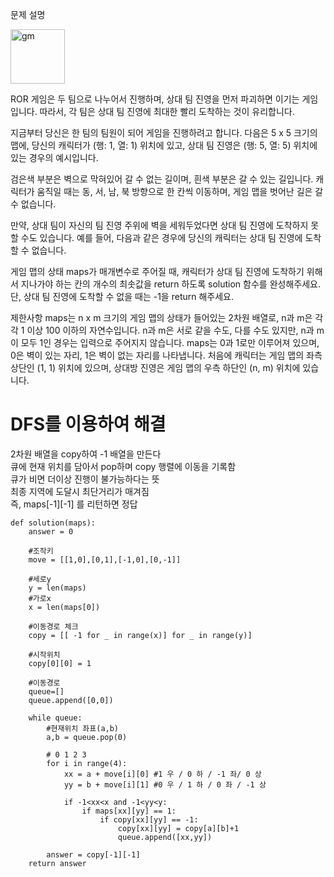 문제 설명

<img width="87" alt="gm" src="https://user-images.githubusercontent.com/88410343/148697998-541ab0bc-1575-47d3-8731-f7f0ded71fb7.png">


ROR 게임은 두 팀으로 나누어서 진행하며, 상대 팀 진영을 먼저 파괴하면 이기는 게임입니다. 따라서, 각 팀은 상대 팀 진영에 최대한 빨리 도착하는 것이 유리합니다.

지금부터 당신은 한 팀의 팀원이 되어 게임을 진행하려고 합니다. 다음은 5 x 5 크기의 맵에, 당신의 캐릭터가 (행: 1, 열: 1) 위치에 있고, 상대 팀 진영은 (행: 5, 열: 5) 위치에 있는 경우의 예시입니다.

검은색 부분은 벽으로 막혀있어 갈 수 없는 길이며, 흰색 부분은 갈 수 있는 길입니다. 캐릭터가 움직일 때는 동, 서, 남, 북 방향으로 한 칸씩 이동하며, 게임 맵을 벗어난 길은 갈 수 없습니다.

만약, 상대 팀이 자신의 팀 진영 주위에 벽을 세워두었다면 상대 팀 진영에 도착하지 못할 수도 있습니다. 예를 들어, 다음과 같은 경우에 당신의 캐릭터는 상대 팀 진영에 도착할 수 없습니다.

게임 맵의 상태 maps가 매개변수로 주어질 때, 캐릭터가 상대 팀 진영에 도착하기 위해서 지나가야 하는 칸의 개수의 최솟값을 return 하도록 solution 함수를 완성해주세요. 단, 상대 팀 진영에 도착할 수 없을 때는 -1을 return 해주세요.

제한사항
maps는 n x m 크기의 게임 맵의 상태가 들어있는 2차원 배열로, n과 m은 각각 1 이상 100 이하의 자연수입니다.
n과 m은 서로 같을 수도, 다를 수도 있지만, n과 m이 모두 1인 경우는 입력으로 주어지지 않습니다.
maps는 0과 1로만 이루어져 있으며, 0은 벽이 있는 자리, 1은 벽이 없는 자리를 나타냅니다.
처음에 캐릭터는 게임 맵의 좌측 상단인 (1, 1) 위치에 있으며, 상대방 진영은 게임 맵의 우측 하단인 (n, m) 위치에 있습니다.


# DFS를 이용하여 해결

2차원 배열을 copy하여 -1 배열을 만든다<br>
큐에 현재 위치를 담아서 pop하며 copy 행렬에 이동을 기록함<br>
큐가 비면 더이상 진행이 불가능하다는 뜻<br>
최종 지역에 도달시 최단거리가 매겨짐<br>
즉, maps[-1][-1] 를 리턴하면 정답 <br>

    def solution(maps):
        answer = 0

        #조작키
        move = [[1,0],[0,1],[-1,0],[0,-1]]

        #세로y
        y = len(maps)
        #가로x
        x = len(maps[0])

        #이동경로 체크
        copy = [[ -1 for _ in range(x)] for _ in range(y)]

        #시작위치
        copy[0][0] = 1

        #이동경로
        queue=[]
        queue.append([0,0])

        while queue:
            #현재위치 좌표(a,b)
            a,b = queue.pop(0)

            # 0 1 2 3
            for i in range(4):
                xx = a + move[i][0] #1 우 / 0 하 / -1 좌/ 0 상
                yy = b + move[i][1] #0 우 / 1 하 / 0 좌 / -1 상

                if -1<xx<x and -1<yy<y:
                    if maps[xx][yy] == 1:
                        if copy[xx][yy] == -1:
                            copy[xx][yy] = copy[a][b]+1
                            queue.append([xx,yy])

            answer = copy[-1][-1]
        return answer
